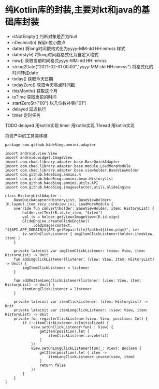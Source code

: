 # 纯Kotlin库的封装,主要对kt和java的基础库封装

- isNotEmpty() 判断对象是否为Null
- nDecimal(n) 保留n位小数点
- date() 将long时间戳格式化为yyyy-MM-dd HH:mm:ss 样式
- date(style) 将long时间戳格式化为自定义格式
- now() 获取当前时间格式yyyy-MM-dd HH:mm:ss
- string2Date("2021-02-01 00:00","yyyy-MM-dd HH:mm:ss") 将格式化的时间转成date
- today() 获取今天日期
- todayZero() 获取今天零点时间戳
- thisMonth() 获取这个月
- toTime 获取当前的时间
- startZeroStr("00") 以几位数补零("01")
- delayed 延迟执行
- timer 定时任务


TODO
delayed 用kotlin实现
timer 用kotlin实现
Thread 用kotlin实现

将资产中的工具类移植
``` 自定义Adapter 点击事件
package com.github.h4de5ing.ammini.adapter

import android.view.View
import android.widget.ImageView
import com.chad.library.adapter.base.BaseQuickAdapter
import com.chad.library.adapter.base.module.LoadMoreModule
import com.chad.library.adapter.base.viewholder.BaseViewHolder
import com.github.h4de5ing.ammini.R
import com.github.h4de5ing.ammini.bean.HistoryList
import com.github.h4de5ing.ammini.utils.API
import com.github.h4de5ing.imageselecter.utils.GlideEngine

class HistoryListAdapter :
    BaseQuickAdapter<HistoryList, BaseViewHolder>(R.layout.item_recy_cardview_iv), LoadMoreModule {
    override fun convert(holder: BaseViewHolder, item: HistoryList) {
        holder.setText(R.id.tv_item, "$item")
        val iv = holder.getView<ImageView>(R.id.sign)
        GlideEngine.createGlideEngine()
            .loadImage(context, "${API.APP_DOMAIN}${API.getRepairfile}?path=${item.pdqm}", iv)
        iv.setOnClickListener { imgItemClickListener(holder.itemView, item) }
    }

    private lateinit var imgItemClickListener: (view: View, item: HistoryList) -> Unit
    fun addImgClickListener(listener: (view: View, item: HistoryList) -> Unit) {
        imgItemClickListener = listener
    }

    fun addOnItemLongClickListener(listener: (view: View, item: HistoryList) -> Unit) {
        itemLongClickListener = listener
    }

    private lateinit var itemClickListener: (item: HistoryList) -> Unit
    private lateinit var itemLongClickListener: (view: View, item: HistoryList) -> Unit
    private fun registerClickListener(view: View, position: Int) {
        if (::itemClickListener.isInitialized) {
            view.setOnClickListener(fun(_: View) {
                getItem(position).let {
                    itemClickListener.invoke(it)
                }
            })
            view.setOnLongClickListener(fun(_: View): Boolean {
                getItem(position).let { item ->
                    itemLongClickListener.invoke(view, item)
                }
                return false
            })
        }
    }
}
```